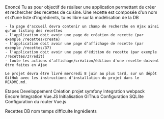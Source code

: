 Enoncé
    Tu as pour objectif de réaliser une application permettant de créer et rechercher des recettes de cuisine.
    Une recette est composée d'un nom et d'une liste d'ingrédients, tu es libre sur la modélisation de la DB

    - la page d'accueil devra contenir un champ de recherche en Ajax ainsi qu'un listing des recettes
    - l'application doit avoir une page de création de recette (par exemple /recettes/create)
    - l'application doit avoir une page d'affichage de recette (par exemple /recettes/37)
    - l'application doit avoir une page d'édition de recette (par exemple /recettes/37/edit)
    - toute les actions d'affichage/création/édition d'une recette doivent être faites en Ajax

    Le projet devra être livré mercredi 8 juin au plus tard, sur un dépôt GitHub avec les instructions d'installation du projet dans le README.md.

Etapes Developpement
    Création projet symfony
    Integration webpack Encore
    Integration Vue.JS
    Initialisation GIThub
    Configuration SQLlite
    Configuration du router Vue.js

Recettes DB
    nom
    temps
    difficulte
    Ingrédients


